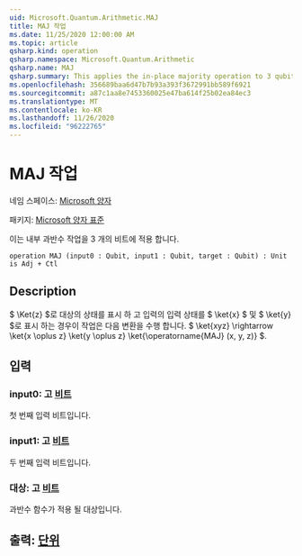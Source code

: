 ```yaml
---
uid: Microsoft.Quantum.Arithmetic.MAJ
title: MAJ 작업
ms.date: 11/25/2020 12:00:00 AM
ms.topic: article
qsharp.kind: operation
qsharp.namespace: Microsoft.Quantum.Arithmetic
qsharp.name: MAJ
qsharp.summary: This applies the in-place majority operation to 3 qubits.
ms.openlocfilehash: 356689baa6d47b7b93a393f3672991bb589f6921
ms.sourcegitcommit: a87c1aa8e7453360025e47ba614f25b02ea84ec3
ms.translationtype: MT
ms.contentlocale: ko-KR
ms.lasthandoff: 11/26/2020
ms.locfileid: "96222765"
---
```

# <a name="maj-operation"></a>MAJ 작업

네임 스페이스: [Microsoft 양자](xref:Microsoft.Quantum.Arithmetic)

패키지: [Microsoft 양자 표준](https://nuget.org/packages/Microsoft.Quantum.Standard)


이는 내부 과반수 작업을 3 개의 비트에 적용 합니다.

```qsharp
operation MAJ (input0 : Qubit, input1 : Qubit, target : Qubit) : Unit is Adj + Ctl
```


## <a name="description"></a>Description

$ \Ket{z} $로 대상의 상태를 표시 하 고 입력의 입력 상태를 $ \ket{x} $ 및 $ \ket{y} $로 표시 하는 경우이 작업은 다음 변환을 수행 합니다. $ \ket{xyz} \rightarrow \ket{x \oplus z} \ket{y \oplus z} \ket{\operatorname{MAJ} (x, y, z)} $.

## <a name="input"></a>입력

### <a name="input0--qubit"></a>input0: 고 [비트](xref:microsoft.quantum.lang-ref.qubit)

첫 번째 입력 비트입니다.


### <a name="input1--qubit"></a>input1: 고 [비트](xref:microsoft.quantum.lang-ref.qubit)

두 번째 입력 비트입니다.


### <a name="target--qubit"></a>대상: 고 [비트](xref:microsoft.quantum.lang-ref.qubit)

과반수 함수가 적용 될 대상입니다.



## <a name="output--unit"></a>출력: [단위](xref:microsoft.quantum.lang-ref.unit)

